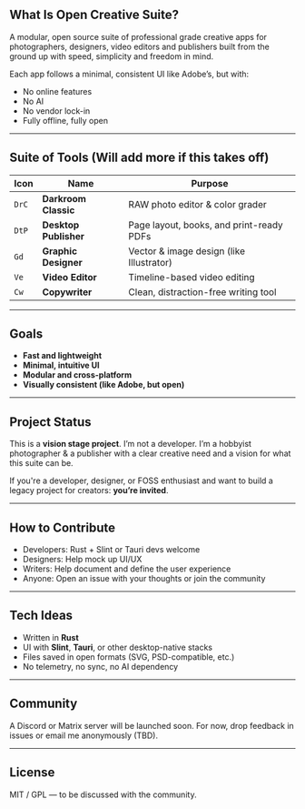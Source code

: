 ## What Is Open Creative Suite?

A modular, open source suite of professional grade creative apps for photographers, designers, video editors and publishers built from the ground up with speed, simplicity and freedom in mind.

Each app follows a minimal, consistent UI like Adobe’s, but with:

* No online features
* No AI
* No vendor lock-in
* Fully offline, fully open

---

## Suite of Tools (Will add more if this takes off)

| Icon         | Name                  | Purpose                                     |
| ------------ | --------------------- | ------------------------------------------- |
| `DrC`     | **Darkroom Classic**  | RAW photo editor & color grader             |
| `DtP`     | **Desktop Publisher** | Page layout, books, and print-ready PDFs    |
| `Gd`      | **Graphic Designer**  | Vector & image design (like Illustrator)    |
| `Ve`      | **Video Editor**      | Timeline-based video editing                |
| `Cw`      | **Copywriter**       | Clean, distraction-free writing tool        |

---

## Goals

*  **Fast and lightweight**
*  **Minimal, intuitive UI**
*  **Modular and cross-platform**
*  **Visually consistent (like Adobe, but open)**

---

##  Project Status

This is a **vision stage project**. I’m not a developer.
I’m a hobbyist photographer & a publisher with a clear creative need and a vision for what this suite can be.

If you're a developer, designer, or FOSS enthusiast and want to build a legacy project for creators: **you’re invited**.

---

## How to Contribute

* Developers: Rust + Slint or Tauri devs welcome
* Designers: Help mock up UI/UX
* Writers: Help document and define the user experience
* Anyone: Open an issue with your thoughts or join the community

---

## Tech Ideas

* Written in **Rust**
* UI with **Slint**, **Tauri**, or other desktop-native stacks
* Files saved in open formats (SVG, PSD-compatible, etc.)
* No telemetry, no sync, no AI dependency

---

## Community

A Discord or Matrix server will be launched soon.
For now, drop feedback in issues or email me anonymously (TBD).

---

## License

MIT / GPL — to be discussed with the community.
